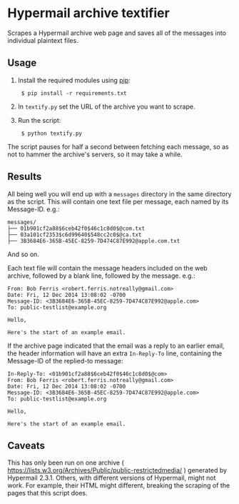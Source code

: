 # Hypermail archive textifier

Scrapes a Hypermail archive web page and saves all of the messages into individual plaintext files.


## Usage

1. Install the required modules using [pip](https://pip.pypa.io/en/stable/):

        $ pip install -r requirements.txt

2. In `textify.py` set the URL of the archive you want to scrape.

3. Run the script:

        $ python textify.py

The script pauses for half a second between fetching each message, so as not to hammer the archive's servers, so it may take a while.


## Results

All being well you will end up with a `messages` directory in the same directory as the script. This will contain one text file per message, each named by its Message-ID. e.g.:

    messages/
    ├── 01b901cf2a88$6ceb42f0$46c1c8d0$@com.txt
    ├── 03a101cf2353$c6d99640$548cc2c0$@ca.txt
    ├── 3B3684E6-365B-45EC-8259-7D474C87E992@apple.com.txt

And so on.

Each text file will contain the message headers included on the web archive, followed by a blank line, followed by the message. e.g.:

    From: Bob Ferris <robert.ferris.notreally@gmail.com>
    Date: Fri, 12 Dec 2014 13:08:02 -0700
    Message-ID: <3B3684E6-365B-45EC-8259-7D474C87E992@apple.com>
    To: public-testlist@example.org

    Hello,

    Here's the start of an example email.

If the archive page indicated that the email was a reply to an earlier email, the header information will have an extra `In-Reply-To` line, containing the Message-ID of the replied-to message:

    In-Reply-To: <01b901cf2a88$6ceb42f0$46c1c8d0$@com>
    From: Bob Ferris <robert.ferris.notreally@gmail.com>
    Date: Fri, 12 Dec 2014 13:08:02 -0700
    Message-ID: <3B3684E6-365B-45EC-8259-7D474C87E992@apple.com>
    To: public-testlist@example.org

    Hello,

    Here's the start of an example email.


## Caveats

This has only been run on one archive ( https://lists.w3.org/Archives/Public/public-restrictedmedia/ ) generated by Hypermail 2.3.1. Others, with different versions of Hypermail, might not work. For example, their HTML might different, breaking the scraping of the pages that this script does.

